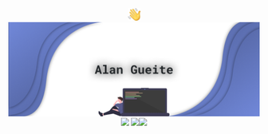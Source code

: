 <div align="center"><img src="https://raw.githubusercontent.com/alangueite/alangueite/master/wave.png" width="25px">
<img src="https://raw.githubusercontent.com/alangueite/alangueite/master/header.png">
<a href="https://discord.com/users/179650847032999936"><img src="http://img.shields.io/badge/-Discord Profile-blue?logo=discord&color=7289DA&logoColor=fff"></a> <a href="https://open.spotify.com/artist/00pwyFykLbFwDi97G3Vrxf"><img src="http://img.shields.io/badge/-Spotify-blue?logo=spotify&color=1ED760&logoColor=fff"></a><a href="https://open.spotify.com/artist/00pwyFykLbFwDi97G3Vrxf"><img src="http://img.shields.io/badge/-YouTube-blue?logo=youtube&color=FF0000&logoColor=fff"></a></div>
